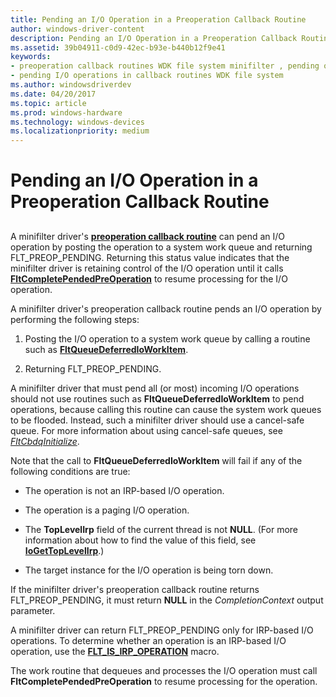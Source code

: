 ```yaml
---
title: Pending an I/O Operation in a Preoperation Callback Routine
author: windows-driver-content
description: Pending an I/O Operation in a Preoperation Callback Routine
ms.assetid: 39b04911-c0d9-42ec-b93e-b440b12f9e41
keywords:
- preoperation callback routines WDK file system minifilter , pending operations
- pending I/O operations in callback routines WDK file system
ms.author: windowsdriverdev
ms.date: 04/20/2017
ms.topic: article
ms.prod: windows-hardware
ms.technology: windows-devices
ms.localizationpriority: medium
---
```


# Pending an I/O Operation in a Preoperation Callback Routine


## <span id="ddk_pending_an_io_operation_in_a_preoperation_callback_routine_if"></span><span id="DDK_PENDING_AN_IO_OPERATION_IN_A_PREOPERATION_CALLBACK_ROUTINE_IF"></span>


A minifilter driver's [**preoperation callback routine**](https://msdn.microsoft.com/library/windows/hardware/ff551109) can pend an I/O operation by posting the operation to a system work queue and returning FLT\_PREOP\_PENDING. Returning this status value indicates that the minifilter driver is retaining control of the I/O operation until it calls [**FltCompletePendedPreOperation**](https://msdn.microsoft.com/library/windows/hardware/ff541913) to resume processing for the I/O operation.

A minifilter driver's preoperation callback routine pends an I/O operation by performing the following steps:

1.  Posting the I/O operation to a system work queue by calling a routine such as [**FltQueueDeferredIoWorkItem**](https://msdn.microsoft.com/library/windows/hardware/ff543449).

2.  Returning FLT\_PREOP\_PENDING.

A minifilter driver that must pend all (or most) incoming I/O operations should not use routines such as **FltQueueDeferredIoWorkItem** to pend operations, because calling this routine can cause the system work queues to be flooded. Instead, such a minifilter driver should use a cancel-safe queue. For more information about using cancel-safe queues, see [*FltCbdqInitialize*](https://msdn.microsoft.com/library/windows/hardware/ff541802).

Note that the call to **FltQueueDeferredIoWorkItem** will fail if any of the following conditions are true:

-   The operation is not an IRP-based I/O operation.

-   The operation is a paging I/O operation.

-   The **TopLevelIrp** field of the current thread is not **NULL**. (For more information about how to find the value of this field, see [**IoGetTopLevelIrp**](https://msdn.microsoft.com/library/windows/hardware/ff548405).)

-   The target instance for the I/O operation is being torn down.

If the minifilter driver's preoperation callback routine returns FLT\_PREOP\_PENDING, it must return **NULL** in the *CompletionContext* output parameter.

A minifilter driver can return FLT\_PREOP\_PENDING only for IRP-based I/O operations. To determine whether an operation is an IRP-based I/O operation, use the [**FLT\_IS\_IRP\_OPERATION**](https://msdn.microsoft.com/library/windows/hardware/ff544654) macro.

The work routine that dequeues and processes the I/O operation must call **FltCompletePendedPreOperation** to resume processing for the operation.

 

 




